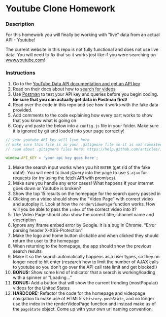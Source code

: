 # Youtube Clone Homework

### Description
For this homework you will finally be working with "live" data from an actual API - Youtube!

The current website in this repo is not fully functional and does not use live data. You will need to fix that so it works just like if you were searching on www.youtube.com!

### Instructions
1. Go to the [YouTube Data API documentation and get an API key](https://developers.google.com/youtube/registering_an_application#Create_API_Keys)
1. Read on their docs about how to [search for videos](https://developers.google.com/youtube/v3/docs/)
1. Use [Postman](https://www.getpostman.com/) to test your API key and queries before you begin coding. **Be sure that you can actually get data in Postman first!**
1. Read over the code in this repo and see how it works with the fake data provided.
1. Add comments to the code explaining how every part works to show that you know what is going on
1. Copy and paste the below into a `config.js` file in your folder. Make sure it is ignored by git and loaded into your page correctly!

```javascript
// your youtube API key will live here
// make sure this file is in your .gitignore file so it is not commited to GitHub for someone to steal!
// read about .gitignore files here: https://help.github.com/articles/ignoring-files/

window.API_KEY = 'your api key goes here';
```

1. Make the search input works when you hit `ENTER` (get rid of the fake data!). You will need to load jQuery into the page to use `$.ajax` for requests (or try using the [fetch API](https://developer.mozilla.org/en-US/docs/Web/API/Fetch_API) with promises).
1. Make sure you handle any error cases! What happens if your internet goes down or Youtube is broken?
1. Show the top 15 results on the homepage for the search query passed in
1. Clicking on a video should show the "Video Page" with correct video and autoplay it. Look at how the `renderVideoPage` function works. How will you be able to pass the `index` of the correct video into it?
1. The Video Page should also show the correct title, channel name and description
1. Ignore any iframe embed error by Google. It is a bug in Chrome. “Error parsing header X-XSS-Protection”
1. Make the logo and home button clickable and when clicked they should return the user to the homepage
1. When returning to the homepage, the app should show the previous search results
1. Make it so the search automatically happens as a user types, so they no longer need to hit enter (research how to limit the number of AJAX calls to youtube so you don’t go over the API call rate limit and get blocked!)
1. **BONUS:** Show some kind of indicator that a search is working/loading with a spinner or “Loading…”
1. **BONUS:** Add a button that will show the current trending (mostPopular) videos for the United States
1. **HARDCORE:** Refactor the code for the homepage and videopage navigation to make use of HTML5's `history.pushState`, and no longer use the index in the renderVideoPage function and instead make us of the `pageState` object. Come up with your own url naming convention.